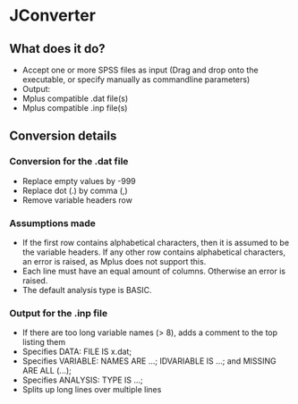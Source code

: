 # JConverter

## What does it do?

- Accept one or more SPSS files as input (Drag and drop onto the executable, or specify manually as commandline parameters)
- Output:
 - Mplus compatible .dat file(s)
 - Mplus compatible .inp file(s)


## Conversion details

### Conversion for the .dat file

- Replace empty values by -999
- Replace dot (.) by comma (,)
- Remove variable headers row

### Assumptions made

- If the first row contains alphabetical characters, then it is assumed to be the variable headers.
  If any other row contains alphabetical characters, an error is raised, as Mplus does not support this.
- Each line must have an equal amount of columns. Otherwise an error is raised.
- The default analysis type is BASIC.

### Output for the .inp file

- If there are too long variable names (> 8), adds a comment to the top listing them
- Specifies DATA: FILE IS x.dat;
- Specifies VARIABLE: NAMES ARE ...;
  IDVARIABLE IS ...;
  and MISSING ARE ALL (...);
- Specifies ANALYSIS: TYPE IS ...;
- Splits up long lines over multiple lines
